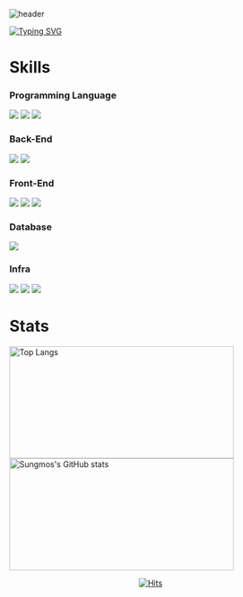 ![header](https://capsule-render.vercel.app/api?type=waving&color=0:ECBDF9,100:B50AD8&height=190&section=header&text=SungMo's%20Github&fontSize=50&animation=fadeIn&fontAlignY=38&fontColor=ffffff&Stroke=00ff00)

[![Typing SVG](https://readme-typing-svg.demolab.com?font=Fira+Code&pause=1000&color=6DCDFFFF&width=435&lines=Hello%2C+I'm+Sungmo+Yoo+%F0%9F%96%90%EF%B8%8F;Welcome+to+my+Github+profile!+;Always+trying+to+learn+new+things+%F0%9F%93%96)](https://git.io/typing-svg)


# Skills

### Programming Language

<img src="https://img.shields.io/badge/Java-5382A1?style=flat-square&logo=JAVA&logoColor=white"/>&nbsp;<img src="https://img.shields.io/badge/Javascript-F7DF1E?style=flat-square&logo=javascript&logoColor=white"/>&nbsp;<img src="https://img.shields.io/badge/Python-3766AB?style=flat-square&logo=Python&logoColor=white"/>

### Back-End

<img src="https://img.shields.io/badge/Spring Framework-6DB33F?style=flat-square&logo=Spring&logoColor=white"/>&nbsp;<img src="https://img.shields.io/badge/Mybatis-4479A1?style=flat-square&logo=mybatis&logoColor=white"/>

### Front-End

<img src="https://img.shields.io/badge/CSS-1572B6?style=flat-square&logo=CSS3&logoColor=white"/>&nbsp;<img src="https://img.shields.io/badge/React-61DAFB?style=flat-square&logo=React&logoColor=white"/>&nbsp;<img src="https://img.shields.io/badge/Thymeleaf-005F0F?style=flat-square&logo=thymeleaf&logoColor=white"/>

### Database

<img src="https://img.shields.io/badge/MySQL-4479A1?style=flat-square&logo=mysql&logoColor=white"/>

### Infra

<img src="https://img.shields.io/badge/Docker-2496ED?style=flat-square&logo=docker&logoColor=white"/>&nbsp;<img src="https://img.shields.io/badge/NCP-03C75A?style=flat-square"/>&nbsp;<img src="https://img.shields.io/badge/AWS-FF9900?style=flat-square&logo=amazonwebservices&logoColor=white"/>

# Stats

<img src="https://github-readme-stats.vercel.app/api/top-langs/?username=sungmoyoo&layout=compact&theme=dracula&hide_border=true" alt="Top Langs" width="400" height="200" />
<img src="https://github-readme-stats.vercel.app/api?username=sungmoyoo&show_icons=true&theme=dracula&hide_border=true" alt="Sungmos's GitHub stats" width="400" height="200" />



<div align=center>

[![Hits](https://hits.seeyoufarm.com/api/count/incr/badge.svg?url=https%3A%2F%2Fgithub.com%2Fsungmoyoo&count_bg=%2379C83D&title_bg=%23555555&icon=&icon_color=%23E7E7E7&title=hits&edge_flat=false)](https://hits.seeyoufarm.com)

</div>
